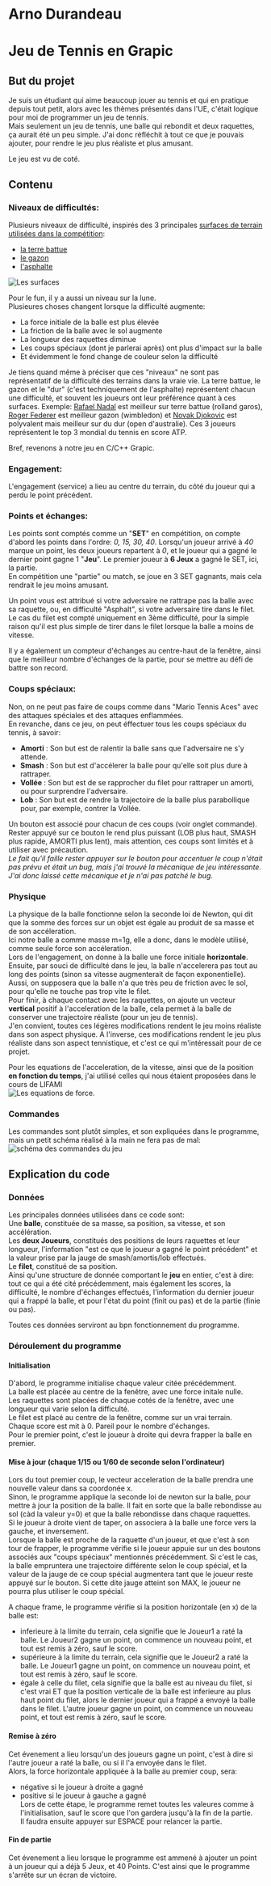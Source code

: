 # Arno Durandeau

# Jeu de Tennis en Grapic

## But du projet

Je suis un étudiant qui aime beaucoup jouer au tennis et qui en pratique depuis tout petit, alors avec les thèmes présentés dans l'UE, c'était logique pour moi de programmer un jeu de tennis.  
Mais seulement un jeu de tennis, une balle qui rebondit et deux raquettes, ça aurait été un peu simple.
J'ai donc réfléchit à tout ce que je pouvais ajouter, pour rendre le jeu plus réaliste et plus amusant.

Le jeu est vu de coté.

## Contenu

### Niveaux de difficultés:

Plusieurs niveaux de difficulté, inspirés des 3 principales [surfaces de terrain utilisées dans la compétition](https://fr.wikipedia.org/wiki/Surfaces_de_jeu_au_tennis): 
* [la terre battue](https://fr.wikipedia.org/wiki/Surfaces_de_jeu_au_tennis#Terre_battue)
* [le gazon](https://fr.wikipedia.org/wiki/Surfaces_de_jeu_au_tennis#Gazon)
* [l'asphalte](https://fr.wikipedia.org/wiki/Surfaces_de_jeu_au_tennis#Dur)

![Les surfaces](Surfaces.png "Les différentes surfaces sur de vrais terrains")

Pour le fun, il y a aussi un niveau sur la lune.  
Plusieures choses changent lorsque la difficulté augmente:
* La force initiale de la balle est plus élevée
* La friction de la balle avec le sol augmente 
* La longueur des raquettes diminue  
* Les coups spéciaux (dont je parlerai après) ont plus d'impact sur la balle
* Et évidemment le fond change de couleur selon la difficulté  

Je tiens quand même à préciser que ces "niveaux" ne sont pas représentatif de la difficulté des terrains dans la vraie vie. La terre battue, le gazon et le "dur" (c'est techniquement de l'asphalte) représentent chacun une difficulté, et souvent les joueurs ont leur préférence quant à ces surfaces. Exemple: [Rafael Nadal](https://fr.wikipedia.org/wiki/Rafael_Nadal) est meilleur sur terre battue (rolland garos), [Roger Federer](https://fr.wikipedia.org/wiki/Roger_Federer) est meilleur gazon (wimbledon) et [Novak Djokovic](https://fr.wikipedia.org/wiki/Novak_Djokovic) est polyvalent mais meilleur sur du dur (open d'australie). Ces 3 joueurs représentent le top 3 mondial du tennis en score ATP.

Bref, revenons à notre jeu en C/C++ Grapic.

### Engagement:
L'engagement (service) a lieu au centre du terrain, du côté du joueur qui a perdu le point précédent.  

### Points et échanges:
Les points sont comptés comme un "**SET**" en compétition, on compte d'abord les points dans l'ordre: *0, 15, 30, 40*. 
Lorsqu'un joueur arrivé à *40* marque un point, les deux joueurs repartent à *0*, et le joueur qui a gagné le dernier point gagne 1 "**Jeu**".
Le premier joueur à **6 Jeux** a gagné le SET, ici, la partie.  
En compétition une "partie" ou match, se joue en 3 SET gagnants, mais cela rendrait le jeu moins amusant.  

Un point vous est attribué si votre adversaire ne rattrape pas la balle avec sa raquette, ou, en difficulté "Asphalt", si votre adversaire tire dans le filet.  
Le cas du filet est compté uniquement en 3ème difficulté, pour la simple raison qu'il est plus simple de tirer dans le filet lorsque la balle a moins de vitesse.

Il y a également un compteur d'échanges au centre-haut de la fenêtre, ainsi que le meilleur nombre d'échanges de la partie, pour se mettre au défi de battre son record.

### Coups spéciaux:
Non, on ne peut pas faire de coups comme dans "Mario Tennis Aces" avec des attaques spéciales et des attaques enflammées.  
En revanche, dans ce jeu, on peut éffectuer tous les coups spéciaux du tennis, à savoir:
* **Amorti** : Son but est de ralentir la balle sans que l'adversaire ne s'y attende.
* **Smash** : Son but est d'accélerer la balle pour qu'elle soit plus dure à rattraper.
* **Vollée** : Son but est de se rapprocher du filet pour rattraper un amorti, ou pour surprendre l'adversaire.
* **Lob** : Son but est de rendre la trajectoire de la balle plus parabollique pour, par exemple, contrer la Vollée.  

Un bouton est associé pour chacun de ces coups (voir onglet commande). Rester appuyé sur ce bouton le rend plus puissant (LOB plus haut, SMASH plus rapide, AMORTI plus lent), mais attention, ces coups sont limités et à utiliser avec précaution.  
*Le fait qu'il faille rester appuyer sur le bouton pour accentuer le coup n'était pas prévu et était un bug, mais j'ai trouvé la mécanique de jeu intéressante. J'ai donc laissé cette mécanique et je n'ai pas patché le bug.*

### Physique

La physique de la balle fonctionne selon la seconde loi de Newton, qui dit que la somme des forces sur un objet est égale au produit de sa masse et de son accéleration.  
Ici notre balle a comme masse m=1g, elle a donc, dans le modèle utilisé, comme seule force son accéleration.  
Lors de l'engagement, on donne à la balle une force initiale **horizontale**. Ensuite, par souci de difficulté dans le jeu, la balle n'accelerera pas tout au long des points (sinon sa vitesse augmenterait de façon exponentielle).  
Aussi, on supposera que la balle n'a que très peu de friction avec le sol, pour qu'elle ne touche pas trop vite le filet.  
Pour finir, à chaque contact avec les raquettes, on ajoute un vecteur **vertical** positif à l'acceleration de la balle, cela permet à la balle de conserver une trajectoire réaliste (pour un jeu de tennis).  
J'en convient, toutes ces légères modifications rendent le jeu moins réaliste dans son aspect physique. A l'inverse, ces modifications rendent le jeu plus réaliste dans son aspect tennistique, et c'est ce qui m'intéressait pour de ce projet.

Pour les equations de l'acceleration, de la vitesse, ainsi que de la position **en fonction du temps**, j'ai utilisé celles qui nous étaient proposées dans le cours de LIFAMI  
![Les equations de force](Equations.png "Les equations de force"). 

### Commandes
Les commandes sont plutôt simples, et son expliquées dans le programme, mais un petit schéma réalisé à la main ne fera pas de mal:  
![schéma des commandes du jeu](Commandes.jpg "Commandes")

## Explication du code

### Données
Les principales données utilisées dans ce code sont:  
Une **balle**, constituée de sa masse, sa position, sa vitesse, et son accélération.  
Les **deux Joueurs**, constitués des positions de leurs raquettes et leur longueur, l'information "est ce que le joueur a gagné le point précédent" et la valeur prise par la jauge de smash/amortis/lob effectués.  
Le **filet**, constitué de sa position.  
Ainsi qu'une structure de donnée comportant le **jeu** en entier, c'est à dire:  
tout ce qui a été cité précédemment, mais également les scores, la difficulté, le nombre d'échanges effectués, l'information du dernier joueur qui a frappé la balle, et pour l'état du point (finit ou pas) et de la partie (finie ou pas).  

Toutes ces données serviront au bpn fonctionnement du programme.

### Déroulement du programme

#### Initialisation
D'abord, le programme initialise chaque valeur citée précédemment.  
La balle est placée au centre de la fenêtre, avec une force initale nulle.  
Les raquettes sont placées de chaque cotés de la fenêtre, avec une longueur qui varie selon la difficulté.  
Le filet est placé au centre de la fenêtre, comme sur un vrai terrain.  
Chaque score est mit à 0. Pareil pour le nombre d'échanges.  
Pour le premier point, c'est le joueur à droite qui devra frapper la  balle en premier.

#### Mise à jour (chaque 1/15 ou 1/60 de seconde selon l'ordinateur)

Lors du tout premier coup, le vecteur acceleration de la balle prendra une nouvelle valeur dans sa coordonée x.  
Sinon, le programme applique la seconde loi de newton sur la balle, pour mettre à jour la position de la balle. Il fait en sorte que la balle rebondisse au sol (càd la valeur y=0) et que la balle rebondisse dans chaque raquettes.  
Si le joueur à droite vient de taper, on associera à la balle une force vers la gauche, et inversement.  
Lorsque la balle est proche de la raquette d'un joueur, et que c'est à son tour de frapper, le programme vérifie si le joueur appuie sur un des boutons associés aux "coups spéciaux" mentionnés précédemment. Si c'est le cas, la balle empruntera une trajectoire différente selon le coup spécial, et la valeur de la jauge de ce coup spécial augmentera tant que le joueur reste appuyé sur le bouton. Si cette dite jauge atteint son MAX, le joueur ne pourra plus utiliser le coup spécial.  

A chaque frame, le programme vérifie si la position horizontale (en x) de la balle est: 
* inferieure à la limite du terrain, cela signifie que le Joueur1 a raté la balle. Le Joueur2 gagne un point, on commence un nouveau point, et tout est remis à zéro, sauf le score.
* supérieure à la limite du terrain, cela signifie que le Joueur2 a raté la balle. Le Joueur1 gagne un point, on commence un nouveau point, et tout est remis à zéro, sauf le score.
* égale à celle du filet, cela signifie que la balle est au niveau du filet, si c'est vrai ET que la position verticale de la balle est inferieure au plus haut point du filet, alors le dernier joueur qui a frappé a envoyé la balle dans le filet. L'autre joueur gagne un point, on commence un nouveau point, et tout est remis à zéro, sauf le score.

#### Remise à zéro

Cet évenement a lieu lorsqu'un des joueurs gagne un point, c'est à dire si l'autre joueur a raté la balle, ou si il l'a envoyée dans le filet.  
Alors, la force horizontale appliquée à la balle au premier coup, sera:
* négative si le joueur à droite a gagné
* positive si le joueur à gauche a gagné  
Lors de cette étape, le programme remet toutes les valeures comme à l'initialisation, sauf le score que l'on gardera jusqu'à la fin de la partie.  
Il faudra ensuite appuyer sur ESPACE pour relancer la partie.

#### Fin de partie

Cet évenement a lieu lorsque le programme est ammené à ajouter un point à un joueur qui a déjà 5 Jeux, et 40 Points. C'est ainsi que le programme s'arrête sur un écran de victoire.


